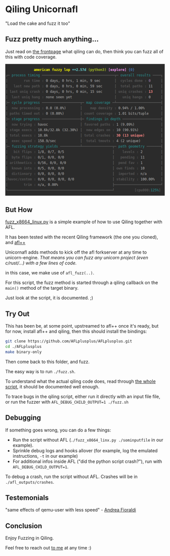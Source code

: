 # Qiling Unicornafl

"Load the cake and fuzz it too"

## Fuzz pretty much anything...

Just read on [the frontpage](../../README.md) what qiling can do, then think you can fuzz all of this with code coverage.


![Qilingfuzz Screenshopt, Around 160 execs per second and 13 crashes found..](qilingfzz.png)

## But How

[fuzz_x8664_linux.py](./fuzz_x8664_linux.py) is a simple example of how to use Qiling together with AFL.

It has been tested with the recent Qiling framework (the one you cloned), and [afl++](https://github.com/AFLplusplus/AFLplusplus)

Unicornafl adds methods to kick off the afl forkserver at any time to unicorn-engine.
*That means you can fuzz _any unicorn project_ (even c/rust/...) with a few lines of code.*

in this case, we make use of `afl_fuzz(..)`.

For this script, the fuzz method is started through a qiling callback on the `main()` method of the target binary.

Just look at the script, it is documented. ;)

## Try Out

This has been be, at some point, upstreamed to afl++ once it's ready, but for now, install afl++ and qiling, then this should install the bindings:

```bash
git clone https://github.com/AFLplusplus/AFLplusplus.git
cd ./AFLplusplus
make binary-only
```

Then come back to this folder, and fuzz.

The easy way is to run `./fuzz.sh`.

To understand what the actual qiling code does, read through [the whole script](fuzz_x8664_linux.py), it should be documented well enough.

To trace bugs in the qiling script, either run it directly with an input file file, or run the fuzzer with `AFL_DEBUG_CHILD_OUTPUT=1 ./fuzz.sh`

## Debugging

If something goes wrong, you can do a few things:
- Run the script without AFL (`./fuzz_x8664_linx.py ./sominputfile` in our example).
- Sprinkle debug logs and hooks allover (for example, log the emulated instructions, `-t` in our example)
- For additional infos inside AFL ("did the python script crash?"), run with `AFL_DEBUG_CHILD_OUTPUT=1`.

To debug a crash, run the script without AFL. Crashes will be in `./afl_outputs/crashes`.

## Testemonials

"same effects of qemu-user with less speed" - [Andrea Fioraldi](https://twitter.com/andreafioraldi)

## Conclusion

Enjoy Fuzzing in Qiling.

Feel free to reach out [to me](https://twitter.com/domenuk) at any time :)
